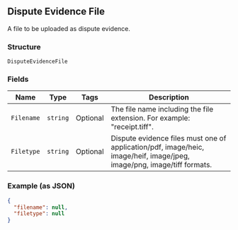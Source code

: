 ## Dispute Evidence File

A file to be uploaded as dispute evidence.

### Structure

`DisputeEvidenceFile`

### Fields

| Name | Type | Tags | Description |
|  --- | --- | --- | --- |
| `Filename` | `string` | Optional | The file name including the file extension. For example: "receipt.tiff". |
| `Filetype` | `string` | Optional | Dispute evidence files must one of application/pdf, image/heic, image/heif, image/jpeg, image/png, image/tiff formats. |

### Example (as JSON)

```json
{
  "filename": null,
  "filetype": null
}
```


